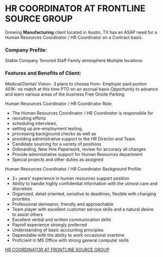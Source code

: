 # HR COORDINATOR AT FRONTLINE SOURCE GROUP

Growing **Manufacturing** client located in Austin, TX has an ASAP need for a Human Resources Coordinator / HR Coordinator on a Contract basis.

### Company Profile:
Stable Company
Tenured Staff
Family atmosphere
Multiple locations

### Features and Benefits of Client:
Medical/Dental/ Vision- 3 plans to choose from- Employer paid portion
401K- no match at this time
PTO on an accrual basis
Opportunity to advance and learn various areas of the business
Free Onsite Parking

Human Resources Coordinator / HR Coordinator Role:

* The Human Resources Coordinator / HR Coordinator is responsible for
* recruiting efforts
* scheduling interviews,
* setting up pre-employment testing,
* processing background checks as well as
* providing administrative support to the HR Director and Team.
* Candidate sourcing for a variety of positions
* Onboarding, New Hire Paperwork, review for accuracy all changes
* Provide administrative support for Human Resources department
* Special projects and other duties as assigned

Human Resources Coordinator / HR Coordinator Background Profile:

* 2+ years’ experience in human resources support position
* Ability to handle highly confidential information with the utmost care and discretion
* Organized, detail oriented, sensitive to deadlines, flexible with changing priorities
* Professional demeanor, friendly and approachable
* Team player with excellent customer service skills and a natural desire to assist others
* Excellent verbal and written communication skills
* Payroll experience strongly preferred
* Understanding of basic accounting principles
* Dependable with the ability to work occasional overtime
* Proficient in MS Office with strong general computer skills

[HR COORDINATOR AT FRONTLINE SOURCE GROUP](https://frontlinesource.jobs.net/en-US/job/human-resources-coordinator-hr-coordinator/J3H1YX65XSF42FVW4R0)
